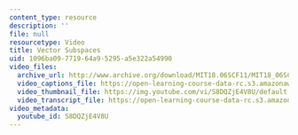 ```yaml
---
content_type: resource
description: ''
file: null
resourcetype: Video
title: Vector Subspaces
uid: 1096ba09-7719-64a9-5295-a5e322a54990
video_files:
  archive_url: http://www.archive.org/download/MIT18.06SCF11/MIT18_06SC_110711_N2_300k.mp4
  video_captions_file: https://open-learning-course-data-rc.s3.amazonaws.com/18-06sc-linear-algebra-fall-2011/4f621c92a3615d35834a7237a1a3fa98_S8DQZjE4V8U.vtt
  video_thumbnail_file: https://img.youtube.com/vi/S8DQZjE4V8U/default.jpg
  video_transcript_file: https://open-learning-course-data-rc.s3.amazonaws.com/18-06sc-linear-algebra-fall-2011/4e0355e8346c55c7b7193202067a533c_S8DQZjE4V8U.pdf
video_metadata:
  youtube_id: S8DQZjE4V8U
---
```

